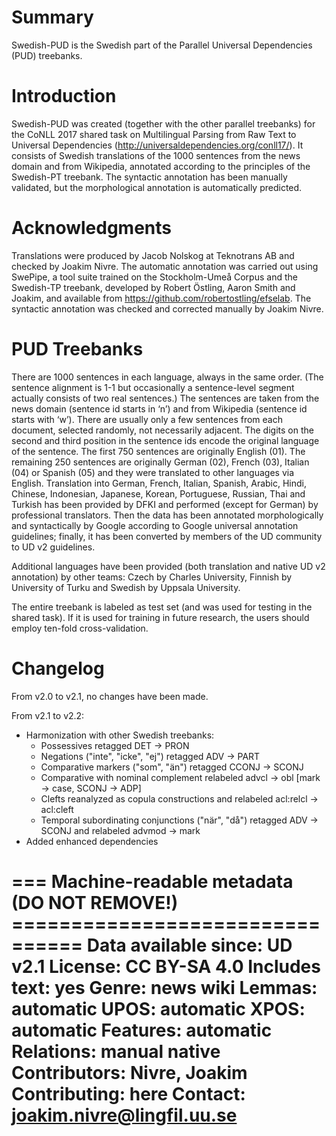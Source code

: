 # Summary

Swedish-PUD is the Swedish part of the Parallel Universal Dependencies (PUD) treebanks.

# Introduction

Swedish-PUD was created (together with the other parallel treebanks) for the CoNLL 
2017 shared task on Multilingual Parsing from Raw Text to Universal Dependencies 
(http://universaldependencies.org/conll17/). It consists of Swedish translations 
of the 1000 sentences from the news domain and from Wikipedia, annotated according
to the principles of the Swedish-PT treebank. The syntactic annotation has been 
manually validated, but the morphological annotation is automatically predicted.

# Acknowledgments

Translations were produced by Jacob Nolskog at Teknotrans AB and checked by Joakim 
Nivre. The automatic annotation was carried out using SwePipe, a tool suite trained
on the Stockholm-Umeå Corpus and the Swedish-TP treebank, developed by Robert Östling, 
Aaron Smith and Joakim, and available from https://github.com/robertostling/efselab.
The syntactic annotation was checked and corrected manually by Joakim Nivre. 

# PUD Treebanks

There are 1000 sentences in each language, always in the same order. (The sentence
alignment is 1-1 but occasionally a sentence-level segment actually consists
of two real sentences.) The sentences are taken from the news domain (sentence
id starts in ‘n’) and from Wikipedia (sentence id starts with ‘w’). There are
usually only a few sentences from each document, selected randomly, not
necessarily adjacent. The digits on the second and third position in the
sentence ids encode the original language of the sentence. The first 750
sentences are originally English (01). The remaining 250 sentences are
originally German (02), French (03), Italian (04) or Spanish (05) and they
were translated to other languages via English. Translation into German,
French, Italian, Spanish, Arabic, Hindi, Chinese, Indonesian, Japanese,
Korean, Portuguese, Russian, Thai and Turkish has been provided by DFKI and
performed (except for German) by professional translators. Then the data has
been annotated morphologically and syntactically by Google according to Google
universal annotation guidelines; finally, it has been converted by members of
the UD community to UD v2 guidelines.

Additional languages have been provided (both translation and native UD v2
annotation) by other teams: Czech by Charles University, Finnish by University
of Turku and Swedish by Uppsala University.

The entire treebank is labeled as test set (and was used for testing in the
shared task). If it is used for training in future research, the users should
employ ten-fold cross-validation.

# Changelog

From v2.0 to v2.1, no changes have been made.

From v2.1 to v2.2:
- Harmonization with other Swedish treebanks:
  - Possessives retagged DET -> PRON
  - Negations ("inte", "icke", "ej") retagged ADV -> PART
  - Comparative markers ("som", "än") retagged CCONJ -> SCONJ
  - Comparative with nominal complement relabeled advcl -> obl [mark -> case, SCONJ -> ADP]
  - Clefts reanalyzed as copula constructions and relabeled acl:relcl -> acl:cleft
  - Temporal subordinating conjunctions ("när", "då") retagged ADV -> SCONJ and relabeled advmod -> mark
- Added enhanced dependencies

=== Machine-readable metadata (DO NOT REMOVE!) ================================
Data available since: UD v2.1
License: CC BY-SA 4.0
Includes text: yes
Genre: news wiki
Lemmas: automatic
UPOS: automatic
XPOS: automatic
Features: automatic
Relations: manual native
Contributors: Nivre, Joakim
Contributing: here
Contact: joakim.nivre@lingfil.uu.se
===============================================================================



